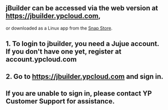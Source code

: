 ## jBuilder can be accessed via the web version at https://jbuilder.ypcloud.com, <br> 
or downloaded as a Linux app from the [Snap Store](https://snapcraft.io/jbuilder).

## 1. To login to jbuilder, you need a Jujue account. If you don't have one yet, register at account.ypcloud.com
## 2. Go to https://jbuilder.ypcloud.com and sign in. <br>
## If you are unable to sign in, please contact YP Customer Support for assistance. 

